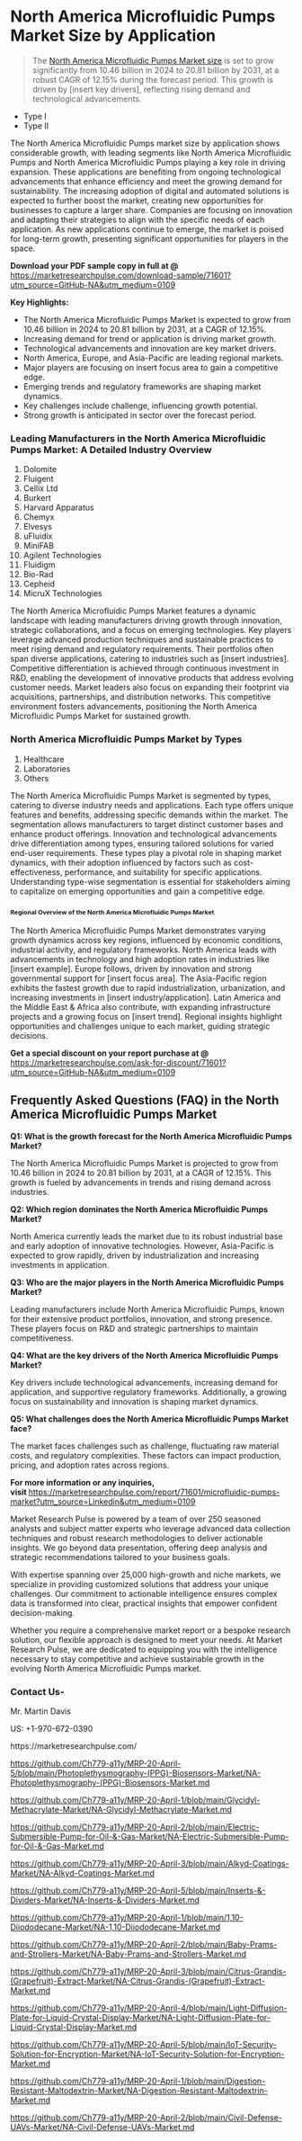 <h1>North America Microfluidic Pumps Market&nbsp;Size by Application</h1><blockquote><p>The <a href="https://marketresearchpulse.com/download-sample/71601?utm_source=GitHub-NA&amp;utm_medium=0109">North America Microfluidic Pumps Market size</a> is set to grow significantly from 10.46 billion in 2024 to 20.81 billion by 2031, at a robust CAGR of 12.15% during the forecast period. This growth is driven by [insert key drivers], reflecting rising demand and technological advancements.</p></blockquote><ul><li>Type I<li> Type II</li></ul><p>The North America Microfluidic Pumps market size by application shows considerable growth, with leading segments like North America Microfluidic Pumps and North America Microfluidic Pumps playing a key role in driving expansion. These applications are benefiting from ongoing technological advancements that enhance efficiency and meet the growing demand for sustainability. The increasing adoption of digital and automated solutions is expected to further boost the market, creating new opportunities for businesses to capture a larger share. Companies are focusing on innovation and adapting their strategies to align with the specific needs of each application. As new applications continue to emerge, the market is poised for long-term growth, presenting significant opportunities for players in the space.</p><p><strong>Download your PDF sample copy in full at @ </strong><a href="https://marketresearchpulse.com/download-sample/71601?utm_source=GitHub-NA&amp;utm_medium=0109">https://marketresearchpulse.com/download-sample/71601?utm_source=GitHub-NA&amp;utm_medium=0109</a></p><p><strong>Key Highlights: </strong></p><ul><li>The North America Microfluidic Pumps Market is expected to grow from 10.46 billion in 2024 to 20.81 billion by 2031, at a CAGR of 12.15%.</li><li>Increasing demand for trend or application is driving market growth.</li><li>Technological advancements and innovation are key market drivers.</li><li>North America, Europe, and Asia-Pacific are leading regional markets.</li><li>Major players are focusing on insert focus area to gain a competitive edge.</li><li>Emerging trends and regulatory frameworks are shaping market dynamics.</li><li>Key challenges include challenge, influencing growth potential.</li><li>Strong growth is anticipated in sector over the forecast period.</li></ul><h3>Leading Manufacturers in the North America Microfluidic Pumps Market: A Detailed Industry Overview</h3><ol><li>Dolomite</li><li>Fluigent</li><li>Cellix Ltd</li><li>Burkert</li><li>Harvard Apparatus</li><li>Chemyx</li><li>Elvesys</li><li>uFluidix</li><li>MiniFAB</li><li>Agilent Technologies</li><li>Fluidigm</li><li>Bio-Rad</li><li>Cepheid</li><li>MicruX Technologies</li></ol><div class="flex max-w-full flex-col flex-grow"><div class="min-h-8 text-message flex w-full flex-col items-end gap-2 whitespace-normal break-words [.text-message+&amp;]:mt-5" dir="auto" data-message-author-role="assistant" data-message-id="fd8432e4-4910-450d-b182-61b7bfb0a01f" data-message-model-slug="gpt-4o"><div class="flex w-full flex-col gap-1 empty:hidden first:pt-[3px]"><div class="markdown prose w-full break-words dark:prose-invert light"><p>The North America Microfluidic Pumps Market features a dynamic landscape with leading manufacturers driving growth through innovation, strategic collaborations, and a focus on emerging technologies. Key players leverage advanced production techniques and sustainable practices to meet rising demand and regulatory requirements. Their portfolios often span diverse applications, catering to industries such as [insert industries]. Competitive differentiation is achieved through continuous investment in R&amp;D, enabling the development of innovative products that address evolving customer needs. Market leaders also focus on expanding their footprint via acquisitions, partnerships, and distribution networks. This competitive environment fosters advancements, positioning the North America Microfluidic Pumps Market for sustained growth.</p></div></div></div></div><h3>North America Microfluidic Pumps Market by Types</h3><ol><li>Healthcare<li> Laboratories<li> Others</li></ol><div class="flex max-w-full flex-col flex-grow"><div class="min-h-8 text-message flex w-full flex-col items-end gap-2 whitespace-normal break-words [.text-message+&amp;]:mt-5" dir="auto" data-message-author-role="assistant" data-message-id="084470be-0bb7-4664-bddf-5156b4f41249" data-message-model-slug="gpt-4o-mini"><div class="flex w-full flex-col gap-1 empty:hidden first:pt-[3px]"><div class="markdown prose w-full break-words dark:prose-invert light"><p>The North America Microfluidic Pumps Market is segmented by types, catering to diverse industry needs and applications. Each type offers unique features and benefits, addressing specific demands within the market. The segmentation allows manufacturers to target distinct customer bases and enhance product offerings. Innovation and technological advancements drive differentiation among types, ensuring tailored solutions for varied end-user requirements. These types play a pivotal role in shaping market dynamics, with their adoption influenced by factors such as cost-effectiveness, performance, and suitability for specific applications. Understanding type-wise segmentation is essential for stakeholders aiming to capitalize on emerging opportunities and gain a competitive edge.</p></div></div></div></div><h3><span style="font-size: 11px;">Regional Overview of the North America Microfluidic Pumps Market</span></h3><div class="flex max-w-full flex-col flex-grow"><div class="min-h-8 text-message flex w-full flex-col items-end gap-2 whitespace-normal break-words [.text-message+&amp;]:mt-5" dir="auto" data-message-author-role="assistant" data-message-id="e9038762-ce64-4e30-91c9-9bd413514231" data-message-model-slug="gpt-4o-mini"><div class="flex w-full flex-col gap-1 empty:hidden first:pt-[3px]"><div class="markdown prose w-full break-words dark:prose-invert light"><p>The North America Microfluidic Pumps Market demonstrates varying growth dynamics across key regions, influenced by economic conditions, industrial activity, and regulatory frameworks. North America leads with advancements in technology and high adoption rates in industries like [insert example]. Europe follows, driven by innovation and strong governmental support for [insert focus area]. The Asia-Pacific region exhibits the fastest growth due to rapid industrialization, urbanization, and increasing investments in [insert industry/application]. Latin America and the Middle East &amp; Africa also contribute, with expanding infrastructure projects and a growing focus on [insert trend]. Regional insights highlight opportunities and challenges unique to each market, guiding strategic decisions.</p></div></div></div></div><p><strong>Get a special discount on your report purchase at @ </strong><a href="https://marketresearchpulse.com/ask-for-discount/71601?utm_source=GitHub-NA&amp;utm_medium=0109">https://marketresearchpulse.com/ask-for-discount/71601?utm_source=GitHub-NA&amp;utm_medium=0109</a></p><h2>Frequently Asked Questions (FAQ) in the North America Microfluidic Pumps Market</h2><p><strong>Q1: What is the growth forecast for the North America Microfluidic Pumps Market?</strong></p><p>The North America Microfluidic Pumps Market is projected to grow from 10.46 billion in 2024 to 20.81 billion by 2031, at a CAGR of 12.15%. This growth is fueled by advancements in trends and rising demand across industries.</p><p><strong>Q2: Which region dominates the North America Microfluidic Pumps Market?</strong></p><p>North America currently leads the market due to its robust industrial base and early adoption of innovative technologies. However, Asia-Pacific is expected to grow rapidly, driven by industrialization and increasing investments in application.</p><p><strong>Q3: Who are the major players in the North America Microfluidic Pumps Market?</strong></p><p>Leading manufacturers include North America Microfluidic Pumps, known for their extensive product portfolios, innovation, and strong presence. These players focus on R&amp;D and strategic partnerships to maintain competitiveness.</p><p><strong>Q4: What are the key drivers of the North America Microfluidic Pumps Market?</strong></p><p>Key drivers include technological advancements, increasing demand for application, and supportive regulatory frameworks. Additionally, a growing focus on sustainability and innovation is shaping market dynamics.</p><p><strong>Q5: What challenges does the North America Microfluidic Pumps Market face?</strong></p><p>The market faces challenges such as challenge, fluctuating raw material costs, and regulatory complexities. These factors can impact production, pricing, and adoption rates across regions.</p><p><strong>For more information or any inquiries, visit&nbsp;</strong><a href="https://marketresearchpulse.com/report/71601/microfluidic-pumps-market?utm_source=Linkedin&utm_medium=0109">https://marketresearchpulse.com/report/71601/microfluidic-pumps-market?utm_source=Linkedin&utm_medium=0109</a></p><p>Market Research Pulse is powered by a team of over 250 seasoned analysts and subject matter experts who leverage advanced data collection techniques and robust research methodologies to deliver actionable insights. We go beyond data presentation, offering deep analysis and strategic recommendations tailored to your business goals.</p><p>With expertise spanning over 25,000 high-growth and niche markets, we specialize in providing customized solutions that address your unique challenges. Our commitment to actionable intelligence ensures complex data is transformed into clear, practical insights that empower confident decision-making.</p><p>Whether you require a comprehensive market report or a bespoke research solution, our flexible approach is designed to meet your needs. At Market Research Pulse, we are dedicated to equipping you with the intelligence necessary to stay competitive and achieve sustainable growth in the evolving North America Microfluidic Pumps market.</p><h3><strong>Contact Us-</strong></h3><p>Mr. Martin Davis</p><p>US: +1-970-672-0390</p><p>https://marketresearchpulse.com/</p><p><a href="https://github.com/Ch779-a11y/MRP-20-April-5/blob/main/Photoplethysmography-(PPG)-Biosensors-Market/NA-Photoplethysmography-(PPG)-Biosensors-Market.md">https://github.com/Ch779-a11y/MRP-20-April-5/blob/main/Photoplethysmography-(PPG)-Biosensors-Market/NA-Photoplethysmography-(PPG)-Biosensors-Market.md</a></p><p><a href="https://github.com/Ch779-a11y/MRP-20-April-1/blob/main/Glycidyl-Methacrylate-Market/NA-Glycidyl-Methacrylate-Market.md">https://github.com/Ch779-a11y/MRP-20-April-1/blob/main/Glycidyl-Methacrylate-Market/NA-Glycidyl-Methacrylate-Market.md</a></p><p><a href="https://github.com/Ch779-a11y/MRP-20-April-2/blob/main/Electric-Submersible-Pump-for-Oil-&-Gas-Market/NA-Electric-Submersible-Pump-for-Oil-&-Gas-Market.md">https://github.com/Ch779-a11y/MRP-20-April-2/blob/main/Electric-Submersible-Pump-for-Oil-&-Gas-Market/NA-Electric-Submersible-Pump-for-Oil-&-Gas-Market.md</a></p><p><a href="https://github.com/Ch779-a11y/MRP-20-April-3/blob/main/Alkyd-Coatings-Market/NA-Alkyd-Coatings-Market.md">https://github.com/Ch779-a11y/MRP-20-April-3/blob/main/Alkyd-Coatings-Market/NA-Alkyd-Coatings-Market.md</a></p><p><a href="https://github.com/Ch779-a11y/MRP-20-April-5/blob/main/Inserts-&-Dividers-Market/NA-Inserts-&-Dividers-Market.md">https://github.com/Ch779-a11y/MRP-20-April-5/blob/main/Inserts-&-Dividers-Market/NA-Inserts-&-Dividers-Market.md</a></p><p><a href="https://github.com/Ch779-a11y/MRP-20-April-1/blob/main/1,10-Diiododecane-Market/NA-1,10-Diiododecane-Market.md">https://github.com/Ch779-a11y/MRP-20-April-1/blob/main/1,10-Diiododecane-Market/NA-1,10-Diiododecane-Market.md</a></p><p><a href="https://github.com/Ch779-a11y/MRP-20-April-2/blob/main/Baby-Prams-and-Strollers-Market/NA-Baby-Prams-and-Strollers-Market.md">https://github.com/Ch779-a11y/MRP-20-April-2/blob/main/Baby-Prams-and-Strollers-Market/NA-Baby-Prams-and-Strollers-Market.md</a></p><p><a href="https://github.com/Ch779-a11y/MRP-20-April-3/blob/main/Citrus-Grandis-(Grapefruit)-Extract-Market/NA-Citrus-Grandis-(Grapefruit)-Extract-Market.md">https://github.com/Ch779-a11y/MRP-20-April-3/blob/main/Citrus-Grandis-(Grapefruit)-Extract-Market/NA-Citrus-Grandis-(Grapefruit)-Extract-Market.md</a></p><p><a href="https://github.com/Ch779-a11y/MRP-20-April-4/blob/main/Light-Diffusion-Plate-for-Liquid-Crystal-Display-Market/NA-Light-Diffusion-Plate-for-Liquid-Crystal-Display-Market.md">https://github.com/Ch779-a11y/MRP-20-April-4/blob/main/Light-Diffusion-Plate-for-Liquid-Crystal-Display-Market/NA-Light-Diffusion-Plate-for-Liquid-Crystal-Display-Market.md</a></p><p><a href="https://github.com/Ch779-a11y/MRP-20-April-5/blob/main/IoT-Security-Solution-for-Encryption-Market/NA-IoT-Security-Solution-for-Encryption-Market.md">https://github.com/Ch779-a11y/MRP-20-April-5/blob/main/IoT-Security-Solution-for-Encryption-Market/NA-IoT-Security-Solution-for-Encryption-Market.md</a></p><p><a href="https://github.com/Ch779-a11y/MRP-20-April-1/blob/main/Digestion-Resistant-Maltodextrin-Market/NA-Digestion-Resistant-Maltodextrin-Market.md">https://github.com/Ch779-a11y/MRP-20-April-1/blob/main/Digestion-Resistant-Maltodextrin-Market/NA-Digestion-Resistant-Maltodextrin-Market.md</a></p><p><a href="https://github.com/Ch779-a11y/MRP-20-April-2/blob/main/Civil-Defense-UAVs-Market/NA-Civil-Defense-UAVs-Market.md">https://github.com/Ch779-a11y/MRP-20-April-2/blob/main/Civil-Defense-UAVs-Market/NA-Civil-Defense-UAVs-Market.md</a></p>
